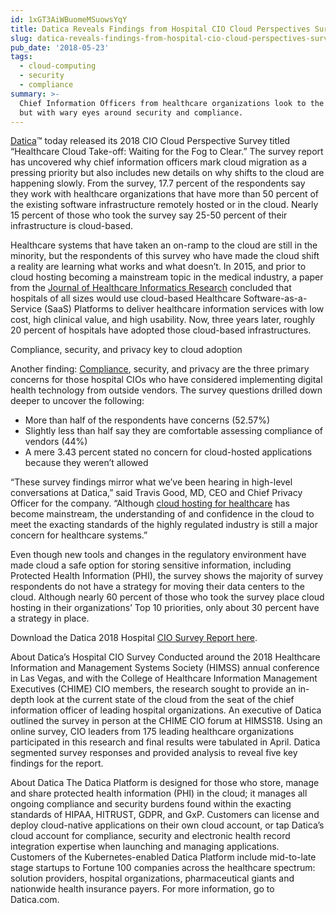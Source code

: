 ```yaml
---
id: 1xGT3AiWBuomeMSuowsYqY
title: Datica Reveals Findings from Hospital CIO Cloud Perspectives Survey
slug: datica-reveals-findings-from-hospital-cio-cloud-perspectives-survey
pub_date: '2018-05-23'
tags:
  - cloud-computing
  - security
  - compliance
summary: >-
  Chief Information Officers from healthcare organizations look to the cloud,
  but with wary eyes around security and compliance.
---
```

[Datica](https://datica.com "Datica")™ today released its 2018 CIO Cloud Perspective Survey titled “Healthcare Cloud Take-off: Waiting for the Fog to Clear.” The survey report has uncovered why chief information officers mark cloud migration as a pressing priority but also includes new details on why shifts to the cloud are happening slowly. From the survey, 17.7 percent of the respondents say they work with healthcare organizations that have more than 50 percent of the existing software infrastructure remotely hosted or in the cloud. Nearly 15 percent of those who took the survey say 25-50 percent of their infrastructure is cloud-based.

Healthcare systems that have taken an on-ramp to the cloud are still in the minority, but the respondents of this survey who have made the cloud shift a reality are learning what works and what doesn’t. In 2015, and prior to cloud hosting becoming a mainstream topic in the medical industry, a paper from the [Journal of Healthcare Informatics Research](https://www.ncbi.nlm.nih.gov/pmc/articles/PMC4434058/ "Journal of Healthcare Informatics") concluded that hospitals of all sizes would use cloud-based Healthcare Software-as-a-Service (SaaS) Platforms to deliver healthcare information services with low cost, high clinical value, and high usability. Now, three years later, roughly 20 percent of hospitals have adopted those cloud-based infrastructures.

Compliance, security, and privacy key to cloud adoption

Another finding: [Compliance](https://datica.com/platform/compliance/ "Compliance"), security, and privacy are the three primary concerns for those hospital CIOs who have considered implementing digital health technology from outside vendors. The survey questions drilled down deeper to uncover the following: 

* More than half of the respondents have concerns (52.57%)
* Slightly less than half say they are comfortable assessing compliance of vendors (44%)
* A mere 3.43 percent stated no concern for cloud-hosted applications because they weren’t allowed

“These survey findings mirror what we’ve been hearing in high-level conversations at Datica,” said Travis Good, MD, CEO and Chief Privacy Officer for the company. “Although [cloud hosting for healthcare](https://datica.com/hipaa-compliant-hosting/ "cloud hosting for healthcare") has become mainstream, the understanding of and confidence in the cloud to meet the exacting standards of the highly regulated industry is still a major concern for healthcare systems.”

Even though new tools and changes in the regulatory environment have made cloud a safe option for storing sensitive information, including Protected Health Information (PHI), the survey shows the majority of survey respondents do not have a strategy for moving their data centers to the cloud. Although nearly 60 percent of those who took the survey place cloud hosting in their organizations’ Top 10 priorities, only about 30 percent have a strategy in place.

Download the Datica 2018 Hospital [CIO Survey Report here](https://datica.com/innovation/healthcare-cloud-take-off-waiting-for-fog-clear/ "CIO Survey Report here").

About Datica’s Hospital CIO Survey 
Conducted around the 2018 Healthcare Information and Management Systems Society (HIMSS) annual conference in Las Vegas, and with the College of Healthcare Information Management Executives (CHIME) CIO members, the research sought to provide an in-depth look at the current state of the cloud from the seat of the chief information officer of leading hospital organizations. An executive of Datica outlined the survey in person at the CHIME CIO forum at HIMSS18. Using an online survey, CIO leaders from 175 leading healthcare organizations participated in this research and final results were tabulated in April. Datica segmented survey responses and provided analysis to reveal five key findings for the report.

About Datica 
The Datica Platform is designed for those who store, manage and share protected health information (PHI) in the cloud; it manages all ongoing compliance and security burdens found within the exacting standards of HIPAA, HITRUST, GDPR, and GxP. Customers can license and deploy cloud-native applications on their own cloud account, or tap Datica’s cloud account for compliance, security and electronic health record integration expertise when launching and managing applications. Customers of the Kubernetes-enabled Datica Platform include mid-to-late stage startups to Fortune 100 companies across the healthcare spectrum: solution providers, hospital organizations, pharmaceutical giants and nationwide health insurance payers. For more information, go to Datica.com.
  